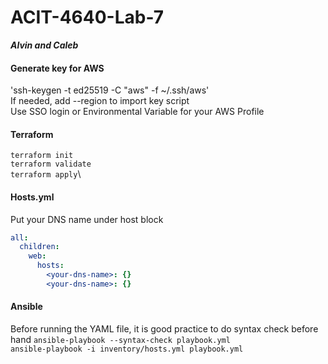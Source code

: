 # ACIT-4640-Lab-7
***Alvin and Caleb***
#### Generate key for AWS
'ssh-keygen -t ed25519 -C "aws" -f ~/.ssh/aws'\
If needed, add --region to import key script\
Use SSO login or Environmental Variable for your AWS Profile
#### Terraform
`terraform init`\
`terraform validate`\
`terraform apply`\
#### Hosts.yml
Put your DNS name under host block
```yaml
all:
  children:
    web:
      hosts:
        <your-dns-name>: {}
        <your-dns-name>: {}
```
#### Ansible
Before running the YAML file, it is good practice to do syntax check before hand
`ansible-playbook --syntax-check playbook.yml`\
`ansible-playbook -i inventory/hosts.yml playbook.yml`
